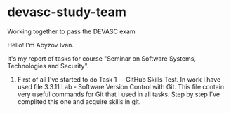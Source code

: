 # devasc-study-team
Working together to pass the DEVASC exam


Hello! I'm Abyzov Ivan. 

It's my report of tasks for course "Seminar on Software Systems, Technologies and Security".

1. First of all I've started to do Task 1 -- GitHub Skills Test. 
  In work I have used file 3.3.11 Lab - Software Version Control with Git. 
  This file contain very useful commands for Git that I used in all tasks. 
  Step by step I've complited this one and acquire skills in git.
  
  
